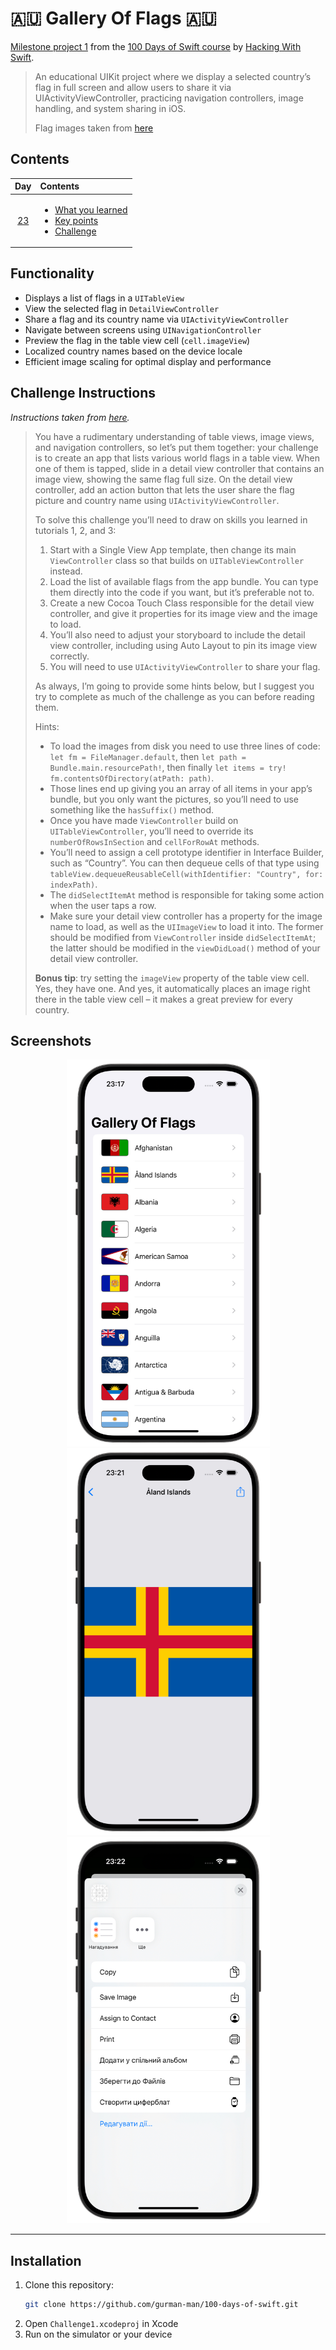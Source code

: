 # 🇦🇺 Gallery Of Flags 🇦🇺

[Milestone project 1](https://www.hackingwithswift.com/guide/2/1) from the [100 Days of Swift course](https://www.hackingwithswift.com/100) by [Hacking With Swift](https://www.hackingwithswift.com/).

>An educational UIKit project where we display a selected country’s flag in full screen and allow users to share it via UIActivityViewController, practicing navigation controllers, image handling, and system sharing in iOS.
>
>Flag images taken from [here](https://flagicons.lipis.dev/)

## Contents

|                      Day                      | Contents                                                                                                                                                                                                          |
|:---------------------------------------------:|:------------------------------------------------------------------------------------------------------------------------------------------------------------------------------------------------------------------|
| [23](https://www.hackingwithswift.com/100/23) | <ul><li>[What you learned](https://www.hackingwithswift.com/guide/2/1)</li><li>[Key points](https://www.hackingwithswift.com/guide/2/2)</li><li>[Challenge](https://www.hackingwithswift.com/guide/2/3)</li></ul> |

## Functionality

- Displays a list of flags in a `UITableView`  
- View the selected flag in `DetailViewController`  
- Share a flag and its country name via `UIActivityViewController`  
- Navigate between screens using `UINavigationController`  
- Preview the flag in the table view cell (`cell.imageView`)  
- Localized country names based on the device locale  
- Efficient image scaling for optimal display and performance

## Challenge Instructions

*Instructions taken from [here](https://www.hackingwithswift.com/guide/2/3).* 

>You have a rudimentary understanding of table views, image views, and navigation controllers, so let’s put them together: your challenge is to create an app that lists various world flags in a table view. When one of them is tapped, slide in a detail view controller that contains an image view, showing the same flag full size. On the detail view controller, add an action button that lets the user share the flag picture and country name using `UIActivityViewController`.
>
>To solve this challenge you’ll need to draw on skills you learned in tutorials 1, 2, and 3:
>
>1. Start with a Single View App template, then change its main `ViewController` class so that builds on `UITableViewController` instead.
>2. Load the list of available flags from the app bundle. You can type them directly into the code if you want, but it’s preferable not to.
>3. Create a new Cocoa Touch Class responsible for the detail view controller, and give it properties for its image view and the image to load.
>4. You’ll also need to adjust your storyboard to include the detail view controller, including using Auto Layout to pin its image view correctly.
>5. You will need to use `UIActivityViewController` to share your flag.
>
>As always, I’m going to provide some hints below, but I suggest you try to complete as much of the challenge as you can before reading them.
>
>Hints:
>
>- To load the images from disk you need to use three lines of code: `let fm = FileManager.default`, then `let path = Bundle.main.resourcePath!`, then finally `let items = try! fm.contentsOfDirectory(atPath: path)`.
>- Those lines end up giving you an array of all items in your app’s bundle, but you only want the pictures, so you’ll need to use something like the `hasSuffix()` method.
>- Once you have made `ViewController` build on `UITableViewController`, you’ll need to override its `numberOfRowsInSection` and `cellForRowAt` methods.
>- You’ll need to assign a cell prototype identifier in Interface Builder, such as “Country”. You can then dequeue cells of that type using `tableView.dequeueReusableCell(withIdentifier: "Country", for: indexPath)`.
>- The `didSelectItemAt` method is responsible for taking some action when the user taps a row.
>- Make sure your detail view controller has a property for the image name to load, as well as the `UIImageView` to load it into. The former should be modified from `ViewController` inside `didSelectItemAt`; the latter should be modified in the `viewDidLoad()` method of your detail view controller.
>
>**Bonus tip**: try setting the `imageView` property of the table view cell. Yes, they have one. And yes, it automatically places an image right there in the table view cell – it makes a great preview for every country.

## Screenshots

<div align="center">
  <img src="./Screenshots/1.png" alt="Main screen" width="325">
  <img src="./Screenshots/2.png" alt="Detail Screen" width="325">
  <img src="./Screenshots/3.png" alt="Share alert" width="325">
</div>

---

## Installation

1. Clone this repository:  
   ```bash
   git clone https://github.com/gurman-man/100-days-of-swift.git
   ```
2. Open `Challenge1.xcodeproj` in Xcode
3. Run on the simulator or your device
